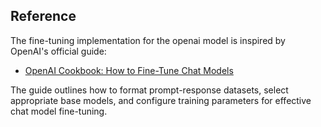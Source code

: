 ## Reference

The fine-tuning implementation for the openai model is inspired by OpenAI's official guide:

- [OpenAI Cookbook: How to Fine-Tune Chat Models](https://cookbook.openai.com/examples/how_to_finetune_chat_models)

The guide outlines how to format prompt-response datasets, select appropriate base models, and configure training parameters for effective chat model fine-tuning.
